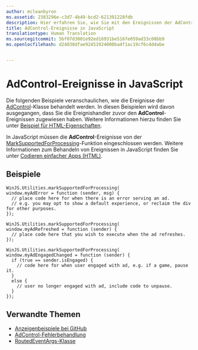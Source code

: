 ```yaml
---
author: mcleanbyron
ms.assetid: 2383296e-c3d7-4b49-bcd2-621391228fdb
description: Hier erfahren Sie, wie Sie mit den Ereignissen der AdControl-Klasse umgehen.
title: AdControl-Ereignisse in JavaScript
translationtype: Human Translation
ms.sourcegitcommit: 5bf07d3001e92ed16931be516fe059ad33c08bb9
ms.openlocfilehash: d24030dfae92451924000ba4f1ac19cf6c4d4abe


---
```


# AdControl-Ereignisse in JavaScript




Die folgenden Beispiele veranschaulichen, wie die Ereignisse der [AdControl](https://msdn.microsoft.com/library/windows/apps/microsoft.advertising.winrt.ui.adcontrol.aspx)-Klasse behandelt werden. In diesen Beispielen wird davon ausgegangen, dass Sie die Ereignishandler zuvor den **AdControl**-Ereignissen zugewiesen haben. Weitere Informationen hierzu finden Sie unter [Beispiel für HTML-Eigenschaften](html-properties-example.md).

In JavaScript müssen die **AdControl**-Ereignisse von der [MarkSupportedForProcessing](http://msdn.microsoft.com/library/windows/apps/Hh967819.aspx)-Funktion eingeschlossen werden. Weitere Informationen zum Behandeln von Ereignissen in JavaScript finden Sie unter [Codieren einfacher Apps (HTML)](https://msdn.microsoft.com/library/windows/apps/hh780660.aspx#adding-event-handlers).

## Beispiele

``` syntax
WinJS.Utilities.markSupportedForProcessing(
window.myAdError = function (sender, msg) {
  // place code here for when there is an error serving an ad.
  // e.g. you may opt to show a default experience, or reclaim the div for other purposes.
});

WinJS.Utilities.markSupportedForProcessing(
window.myAdRefreshed = function (sender) {
  // place code here that you wish to execute when the ad refreshes.
});

WinJS.Utilities.markSupportedForProcessing(
window.myAdEngagedChanged = function (sender) {
  if (true == sender.isEngaged) {
    // code here for when user engaged with ad, e.g. if a game, pause it.
  }
  else {
    // user no longer engaged with ad, include code to unpause.
  }
});
```

## Verwandte Themen

* [Anzeigenbeispiele bei GitHub](http://aka.ms/githubads)
* [AdControl-Fehlerbehandlung](adcontrol-error-handling.md)
* [RoutedEventArgs-Klasse](http://msdn.microsoft.com/library/system.windows.routedeventargs.aspx)

 

 



<!--HONumber=Aug16_HO3-->


